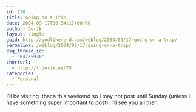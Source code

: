 ```yaml
---
id: 128
title: Going on a Trip
date: 2004-09-17T00:54:17+00:00
author: Derik
layout: single
guid: http://godlikenerd.com/weblog/2004/09/17/going-on-a-trip/
permalink: /weblog/2004/09/17/going-on-a-trip/
dsq_thread_id:
  - "64765936"
shorturl:
  - http://l.derik.us/7S
categories:
  - Personal
---
```

I&#8217;ll be visiting Ithaca this weekend so I may not post until Sunday (unless I have something super important to post). I&#8217;ll see you all then.
